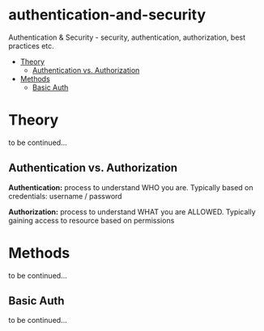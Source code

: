 # authentication-and-security

Authentication & Security - security, authentication, authorization, best practices etc.

- [Theory](#theory)
	- [Authentication vs. Authorization](#authentication-authorization)
- [Methods](#methods)
	- [Basic Auth](#basic-auth)

# Theory

to be continued...

## Authentication vs. Authorization

**Authentication:** process to understand WHO you are. Typically based on credentials: username / password

**Authorization:** process to understand WHAT you are ALLOWED. Typically gaining access to resource based on permissions

# Methods

to be continued...

## Basic Auth

to be continued...

